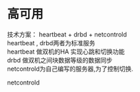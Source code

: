 # 高可用

技术方案： heartbeat + drbd  + netcontrold <br>
heartbeat , drbd两者为标准服务 <br>
heartbeat 做双机的HA 实现心跳和切换功能 <br>
drbd 做双机之间块数据等级的数据同步 <br>
netcontrold为自己编写的服务器,为了控制切换.


netcontrold